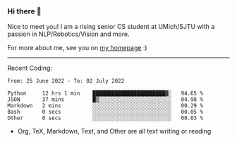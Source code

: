 ### Hi there 👋

Nice to meet you! I am a rising senior CS student at UMich/SJTU with a passion in NLP/Robotics/Vision and more. 

For more about me, see you on [my homepage](https://jiayipan.me) :)

---

Recent Coding:
<!--START_SECTION:waka-->

```text
From: 25 June 2022 - To: 02 July 2022

Python     12 hrs 1 min    ███████████████████████▓░   94.65 %
JSON       37 mins         █▒░░░░░░░░░░░░░░░░░░░░░░░   04.98 %
Markdown   2 mins          ░░░░░░░░░░░░░░░░░░░░░░░░░   00.29 %
Bash       0 secs          ░░░░░░░░░░░░░░░░░░░░░░░░░   00.05 %
Other      0 secs          ░░░░░░░░░░░░░░░░░░░░░░░░░   00.03 %
```

<!--END_SECTION:waka-->
- Org, TeX, Markdown, Text, and Other are all text writing or reading
